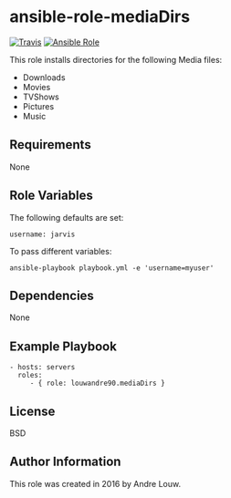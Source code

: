 ansible-role-mediaDirs
=========
[![Travis](https://img.shields.io/travis/louwandre90/ansible-role-mediaDirs.svg?style=flat-square)](https://travis-ci.org/louwandre90/ansible-role-mediaDirs.svg?branch=master)
[![Ansible Role](https://img.shields.io/badge/role-louwandre90.mediaDirs-blue.svg?style=flat-square)](https://galaxy.ansible.com/louwandre90/mediaDirs/)

This role installs directories for the following Media files:
- Downloads
- Movies
- TVShows
- Pictures
- Music

Requirements
------------

None 


Role Variables
--------------

The following defaults are set:

    username: jarvis

To pass different variables:

    ansible-playbook playbook.yml -e 'username=myuser'
    
Dependencies
------------

None

Example Playbook
----------------

    - hosts: servers
      roles:
         - { role: louwandre90.mediaDirs }

License
-------

BSD

Author Information
------------------

This role was created in 2016 by Andre Louw.
